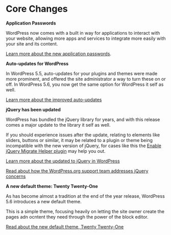 # Core Changes

**Application Passwords**

WordPress now comes with a built in way for applications to interact with your website, allowing more apps and services
to integrate more easily with your site and its content.

[Learn more about the new application passwords](https://make.wordpress.org/core/2020/11/05/application-passwords-integration-guide/).

**Auto-updates for WordPress**

In WordPress 5.5, auto-updates for your plugins and themes were made more prominent, and offered the site administrator 
a way to turn these on or off. In WordPress 5.6, you now get the same option for WordPress it self as well.

[Learn more about the improved auto-updates](https://make.wordpress.org/core/2020/11/24/core-major-versions-auto-updates-ui-changes-in-wordpress-5-6-correction/)

**jQuery has been updated**

WordPress has bundled the jQuery library for years, and with this release comes a major update to the library it self as well.

If you should experience issues after the update, relating to elements like sliders, buttons or similar, it may be related
to a plugin or theme being incompatible with the new version of jQuery, for cases like this the [Enable jQuery Migrate Helper plugin](https://wordpress.org/plugins/enable-jquery-migrate-helper) may help you out.

[Learn more about the updated to jQuery in WordPress](https://make.wordpress.org/core/2020/11/05/updating-core-jquery-to-version-3-part-2/)

[Read about how the WordPress.org support team addresses jQuery concerns](https://make.wordpress.org/support/2020/12/handling-potential-jquery-issues-in-wordpress-5-6/)

**A new default theme: Twenty Twenty-One**

As has become almost a tradition at the end of the year release, WordPress 5.6 introduces a new default theme.

This is a simple theme, focusing heavily on letting the site owner create the pages adn ocntent they need through the power
of the block editor.

[Read about the new default theme, Twenty Twenty-One](https://make.wordpress.org/core/2020/09/23/introducing-twenty-twenty-one/)

